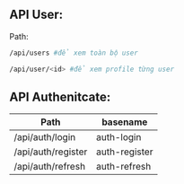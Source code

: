 ## API User:
Path: 
```sh
/api/users #để xem toàn bộ user
```
```sh
/api/user/<id> #để xem profile từng user
```

## API Authenitcate:

| Path| basename |
| ------ | ------ |
| /api/auth/login | auth-login
| /api/auth/register | auth-register
| /api/auth/refresh | auth-refresh

